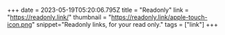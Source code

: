 +++
date = 2023-05-19T05:20:06.795Z
title = "Readonly"
link = "https://readonly.link/"
thumbnail = "https://readonly.link/apple-touch-icon.png"
snippet="Readonly links, for your read only."
tags = ["link"]
+++
